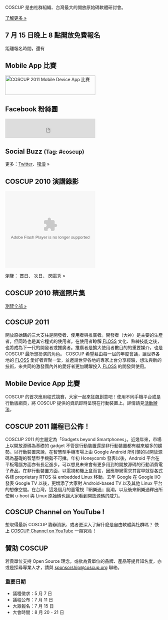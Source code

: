 <div id="sidebar2">
	<div class="intro hideInMobile">
		<p>COSCUP 是由社群組織、台灣最大的開放原始碼軟體研討會。</p>
		<p class="more"><a href="about/">了解更多 »</a></p>
	</div>
	<h2 class="hideInMobile">7 月 15 日晚上 8 點開放免費報名</h2>
	<p id="countdown" class="hideInMobile">距離報名時間，還有<span id="countdown-time"></span></p>
	<h2 class="hideInMobile">Mobile App 比賽</h2>
	<p class="banner"><a target="_blank" href="http://blog.coscup.org/2011/06/coscup-2011-mobile-device-app.html"><img src="/2011/logos/mobile-app-banner.png" style="width: 288px; height: 62px" title="COSCUP 2011 Mobile Device App 比賽" /></a></p>
	<div class="hideInMobile">
		<h2>Facebook 粉絲團</h2>
		<iframe src="https://www.facebook.com/plugins/likebox.php?href=https%3A%2F%2Fwww.facebook.com%2Fcoscup&amp;width=288&amp;colorscheme=light&amp;show_faces=false&amp;stream=false&amp;header=true&amp;height=62" scrolling="no" frameborder="0" style="border:none; overflow:hidden; width:288px; height:62px; background-color: #fff"></iframe>
	</div>
	<div id="ipv6block" class="hideInMobile">
	</div>
	<h2 class="hideInMobile">Social Buzz <small>(Tag: #coscup)</small></h2>
	<div class="socialbuzz hideInMobile"></div>
	<p class="more hideInMobile">更多：<a href="https://search.twitter.com/search?q=coscup+OR+from%3Acoscup">Twitter</a>、<a href="http://www.plurk.com/psearch#q=COSCUP">噗浪</a> »</p>
	<div class="hideInMobile">
		<h2>COSCUP 2010 演講錄影</h2>
		<object width="288" height="246" class="video">
		  <param name="movie" value="http://www.youtube.com/p/74F06EB83BBBC445?hl=zh_TW&amp;fs=1"/>
		  <param name="allowFullScreen" value="true"/>
		  <param name="allowscriptaccess" value="always"/>
		  <embed src="http://www.youtube.com/p/74F06EB83BBBC445?hl=zh_TW&amp;fs=1" type="application/x-shockwave-flash" width="288" height="246" allowscriptaccess="always" allowfullscreen="true"></embed>
		</object>
		<p class="more">瀏覽：
			<a href="http://www.youtube.com/view_play_list?p=6B44377354D83D41">首日</a>、
			<a href="http://www.youtube.com/view_play_list?p=31632A9DC6140024">次日</a>、 
			<a href="http://www.youtube.com/view_play_list?p=C56D2E96312D2A53">閃電秀</a> »
		</p>
	</div>
	<h2 class="hideInMobile">COSCUP 2010 精選照片集</h2>
	<div class="images hideInMobile"></div>
	<p class="more hideInMobile"><a href="http://www.flickr.com/groups/coscup2010-selection/pool/">瀏覽全部 »</a></p>
</div>

## COSCUP 2011

開放原始碼的三大支柱是開發者、使用者與推廣者。開發者（大神）是主要的生產者，但同時也是其它程式的使用者。在使用者瞭解 <abbr title="自由與開放原始碼軟體">FLOSS</abbr> 文化、熟練技能之後，也將成為下一代的開發者或推廣者。推廣者是擴大使用者數目的的重要媒介，也是 COSCUP 最所想扮演的角色。 COSCUP 希望藉由每一屆的年度會議，讓世界各地的 <abbr title="自由與開放原始碼軟體">FLOSS</abbr> 愛好者齊聚一堂，並邀請世界各地的專家上台分享經驗，想法與新的技術，來共同的激發國內外的愛好者更加踴躍投入 <abbr title="自由與開放原始碼軟體">FLOSS</abbr> 的開發與使用。

## Mobile Device App 比賽

COSCUP 的首次應用程式競賽，大家一起來狂飆創意吧！使用不同手機平台或是行動版網頁，將 COSCUP 提供的資訊即時呈現在行動裝置上。詳情請見[活動辦法](http://blog.coscup.org/2011/06/coscup-2011-mobile-device-app.html)。


## COSCUP 2011 議程已公佈！

COSCUP 2011 的主題定為「Gadgets beyond Smartphones」。近幾年來，市場上以開放源碼為基礎的 gadget
不管是行動裝置還是非行動裝置都有越來越多的趨勢。以行動裝置來說，在智慧型手機市場上由 Google Android
所引領的以開放源碼為基礎的智慧型手機勢不可擋。年初 Honeycomb 發表以後，Android
平台在平板電腦方面亦有長足進步。可以想見未來會有更多用到的開放源碼的行動消費電子產品。在非行動裝置方面，以電視和機上盒而言，因應聯網需求其實早就從各式各樣
proprietary RTOS 往 embedded Linux 移動。去年 Google 在 Google I/O 發表 Google TV
以後，更增添了大家對 Android-based TV 以及其他 Linux
平台的想像空間。在台灣，這幾個月的壹電視『網樂通』風潮，以及後來網樂通釋出所使用 u-boot 與 Linux 原始碼也讓大家看到開放源碼的威力。

## COSCUP Channel on YouTube !
想取得最新 COSCUP 籌辦資訊、或者更深入了解什麼是自由軟體與社群嗎？ 快上 [COSCUP Channel on YouTube](http://www.youtube.com/user/coscup2011) 一窺究竟！

## 贊助 COSCUP

若貴單位支持 Open Source 理念，或欲為貴單位的品牌、產品等提昇知名度，亦或是探尋專業人才，請與 <sponsorship@coscup.org> 聯絡。

### 重要日期

* 議程徵求：5 月 7 日
* 議程公布：7 月 11 日
* 大眾報名：7 月 15 日
* 大會時間：8 月 20 - 21 日
